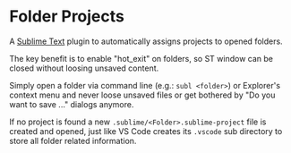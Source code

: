 # Folder Projects

A [Sublime Text][] plugin to automatically assigns projects to opened folders.

The key benefit is to enable "hot_exit" on folders, so ST window can be closed without loosing unsaved content.

Simply open a folder via command line (e.g.: `subl <folder>`) or Explorer's context menu and never loose unsaved files or get bothered by "Do you want to save ..." dialogs anymore.

If no project is found a new `.sublime/<Folder>.sublime-project` file is created and opened, just like VS Code creates its `.vscode` sub directory to store all folder related information.

[Sublime Text]: https://sublimetext.com
